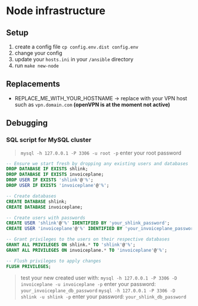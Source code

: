 # Node infrastructure

## Setup

1. create a config file `cp config.env.dist config.env`
2. change your config
3. update your `hosts.ini` in your `/ansible` directory
4. run `make new-node`

## Replacements

* REPLACE_ME_WITH_YOUR_HOSTNAME -> replace with your VPN host such as `vpn.domain.com` **(openVPN is at the moment not active)**

## Debugging

### SQL script for MySQL cluster

> `mysql -h 127.0.0.1 -P 3306 -u root -p` enter your root password

```sql
-- Ensure we start fresh by dropping any existing users and databases
DROP DATABASE IF EXISTS shlink;
DROP DATABASE IF EXISTS invoiceplane;
DROP USER IF EXISTS 'shlink'@'%';
DROP USER IF EXISTS 'invoiceplane'@'%';

-- Create databases
CREATE DATABASE shlink;
CREATE DATABASE invoiceplane;

-- Create users with passwords
CREATE USER 'shlink'@'%' IDENTIFIED BY 'your_shlink_password';
CREATE USER 'invoiceplane'@'%' IDENTIFIED BY 'your_invoiceplane_password';

-- Grant privileges to the users on their respective databases
GRANT ALL PRIVILEGES ON shlink.* TO 'shlink'@'%';
GRANT ALL PRIVILEGES ON invoiceplane.* TO 'invoiceplane'@'%';

-- Flush privileges to apply changes
FLUSH PRIVILEGES;
```

> test your new created user with:
> `mysql -h 127.0.0.1 -P 3306 -D invoiceplane -u invoiceplane -p` enter your password: `your_invoiceplane_db_password`
> `mysql -h 127.0.0.1 -P 3306 -D shlink -u shlink -p` enter your password: `your_shlink_db_password`
